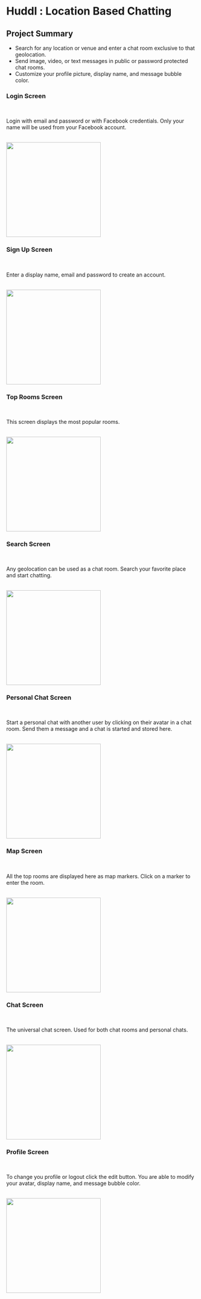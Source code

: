 # Huddl : Location Based Chatting

## Project Summary

- Search for any location or venue and enter a chat room exclusive to that geolocation.
- Send image, video, or text messages in public or password protected chat rooms.
- Customize your profile picture, display name, and message bubble color.

### Login Screen
<br>
<p>
Login with email and password or with Facebook credentials. Only your name will be used from your Facebook account.
</p>
<br>
<img src="screenshots/login.png" width="250">
<br>

### Sign Up Screen
<br>
<p>
Enter a display name, email and password to create an account.
</p>
<br>
<img src="screenshots/sign_up.png" width="250">
<br>

### Top Rooms Screen
<br>
<p>
This screen displays the most popular rooms.
</p>
<br>
<img src="screenshots/home.png" width="250">
<br>

### Search Screen
<br>
<p>
Any geolocation can be used as a chat room. Search your favorite place and start chatting.
</p>
<br>
<img src="screenshots/search.png" width="250">
<br>

### Personal Chat Screen
<br>
<p>
Start a personal chat with another user by clicking on their avatar in a chat room. Send them a message and a chat is started and stored here.
</p>
<br>
<img src="screenshots/personal.png" width="250">
<br>

### Map Screen
<br>
<p>
All the top rooms are displayed here as map markers. Click on a marker to enter the room.
</p>
<br>
<img src="screenshots/map.png" width="250">
<br>

### Chat Screen
<br>
<p>
The universal chat screen. Used for both chat rooms and personal chats.
</p>
<br>
<img src="screenshots/chat.png" width="250">
<br>

### Profile Screen
<br>
<p>
To change you profile or logout click the edit button. You are able to modify your avatar, display name, and message bubble color.
</p>
<br>
<img src="screenshots/profile.png" width="250">
<br>

